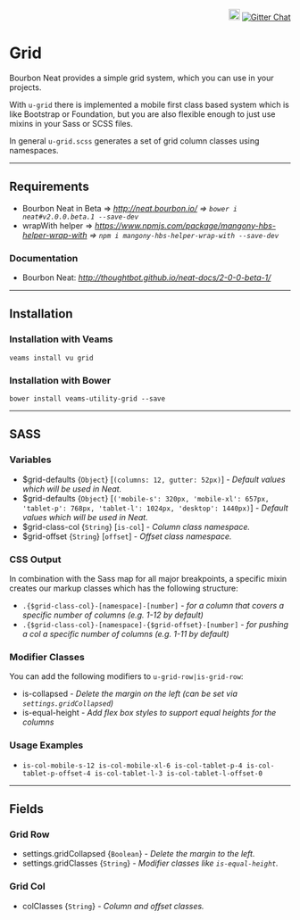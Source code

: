<p align="right">
    <a href="https://badge.fury.io/bo/veams-utility-grid"><img src="https://badge.fury.io/bo/veams-utility-grid.svg" alt="Bower version" height="20"></a>
    <a href="https://gitter.im/Sebastian-Fitzner/Veams?utm_source=badge&utm_medium=badge&utm_campaign=pr-badge"><img src="https://badges.gitter.im/Sebastian-Fitzner/Veams.svg" alt="Gitter Chat" /></a>
</p>

# Grid

Bourbon Neat provides a simple grid system, which you can use in your projects. 

With `u-grid` there is implemented a mobile first class based system which is like Bootstrap or Foundation, but you are also flexible enough to just use mixins in your Sass or SCSS files. 

In general `u-grid.scss` generates a set of grid column classes using namespaces.

------------

## Requirements
- Bourbon Neat in Beta => _http://neat.bourbon.io/ => `bower i neat#v2.0.0.beta.1 --save-dev`_
- wrapWith helper => _https://www.npmjs.com/package/mangony-hbs-helper-wrap-with => `npm i mangony-hbs-helper-wrap-with --save-dev`_

### Documentation
- Bourbon Neat: _http://thoughtbot.github.io/neat-docs/2-0-0-beta-1/_

------------

## Installation

### Installation with Veams

`veams install vu grid`

### Installation with Bower

`bower install veams-utility-grid --save`

------------

## SASS

### Variables 

- $grid-defaults {`Object`} [`(columns: 12, gutter: 52px)`] - _Default values which will be used in Neat._
- $grid-defaults {`Object`} [`('mobile-s': 320px, 'mobile-xl': 657px, 'tablet-p': 768px, 'tablet-l': 1024px, 'desktop': 1440px)`] - _Default values which will be used in Neat._
- $grid-class-col {`String`} [`is-col`] - _Column class namespace._
- $grid-offset {`String`} [`offset`] - _Offset class namespace._

### CSS Output

In combination with the Sass map for all major breakpoints, a specific mixin creates our markup classes which has the following structure: 
- `.{$grid-class-col}-[namespace]-[number]` - _for a column that covers a specific number of columns (e.g. 1-12 by default)_
- `.{$grid-class-col}-[namespace]-{$grid-offset}-[number]` - _for pushing a col a specific number of columns (e.g. 1-11 by default)_

### Modifier Classes

You can add the following modifiers to `u-grid-row|is-grid-row`:
- is-collapsed - _Delete the margin on the left (can be set via `settings.gridCollapsed`)_
- is-equal-height - _Add flex box styles to support equal heights for the columns_

### Usage Examples
- `is-col-mobile-s-12 is-col-mobile-xl-6 is-col-tablet-p-4 is-col-tablet-p-offset-4 is-col-tablet-l-3 is-col-tablet-l-offset-0`

-------------

## Fields

### Grid Row

- settings.gridCollapsed {`Boolean`} - _Delete the margin to the left._ 
- settings.gridClasses {`String`} - _Modifier classes like `is-equal-height`._ 

### Grid Col

- colClasses {`String`} - _Column and offset classes._

